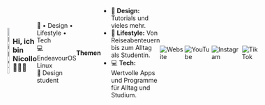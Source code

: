 <div style="display: flex; align-items: center;">
<a href="https://github.com/thisisnicollo/Wallpaper" style="text-decoration: none;"><img align="right" src="https://github.com/thisisnicollo/Wallpaper/blob/main/Assets/07_2024_Wallpaper.jpg" alt="Bild 1" style="display:block; margin-bottom: 10px; width: 40%;" title="Hier geht es zu den neusten Wallpapern"> </a>
   
<h3> Hi, ich bin Nicollo 🤸🏽‍♀️</h3>
    <p> 🧸 • Design • Lifestyle • Tech <br>💻 EndeavourOS Linux<br> 🤍 Design student</p>
<b>Themen</b>
    <ul>
      <li>🤍 <b>Design:</b> Tutorials und vieles mehr.</li>
      <li>🧸 <b>Lifestyle:</b> Von Reiseabenteuern bis zum Alltag als Studentin.</li>
      <li>💻 <b>Tech:</b> Wertvolle Apps und Programme für Alltag und Studium.</li>
    </ul>
    <a href="https://nicollo.carrd.co/" style="text-decoration: none;"><img src="https://img.shields.io/badge/website-000000?style=for-the-badge&logo=About.me&logoColor=white" alt="Website" title="nicollo.carrd.co"></a>&nbsp; &nbsp; 
    <a href="https://www.youtube.com/@thisisnicollo/" style="text-decoration: none;"><img src="https://img.shields.io/badge/YouTube-FF0000?style=for-the-badge&logo=youtube&logoColor=white" alt="YouTube" title="YouTube" ></a>&nbsp; &nbsp; 
    <a href="https://www.instagram.com/thisisnicollo" style="text-decoration: none;"><img src="https://img.shields.io/badge/Instagram-E4405F?style=for-the-badge&logo=instagram&logoColor=white" alt="Instagram" title="Instagram" ></a>&nbsp; &nbsp; 
    <a href="https://www.tiktok.com/@thisisnicollo/" style="text-decoration: none;"><img src="https://img.shields.io/badge/TikTok-000000?style=for-the-badge&logo=tiktok&logoColor=white" alt="TikTok" title="TikTok"></a>&nbsp; &nbsp; 
</div>
